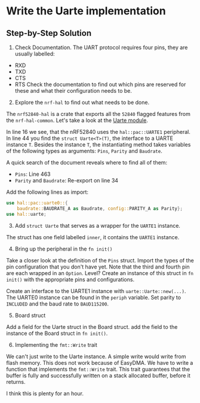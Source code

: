# Write the Uarte implementation
## Step-by-Step Solution
1. Check Documentation.
   The UART protocol requires four pins, they are usually labelled:
* RXD
* TXD
* CTS
* RTS
  Check the documentation to find out which pins are reserved for these and what their configuration needs to be.  
2. Explore the `nrf-hal` to find out what needs to be done. 


The `nrf52840-hal` is a crate that exports all the `52840` flagged features from the `nrf-hal-common`. Let's take a look at the [Uarte module](https://github.com/nrf-rs/nrf-hal/blob/v0.14.1/nrf-hal-common/src/uarte.rs). 

In line 16 we see, that the nRF52840 uses the `hal::pac::UARTE1` peripheral.
In line 44 you find the `struct Uarte<T>(T)`, the interface to a UARTE instance `T`. Besides the instance `T`, the instantiating method takes variables of the following types as arguments: `Pins`, `Parity` and `Baudrate`.

A quick search of the document reveals where to find all of them:
* `Pins`: Line 463
* `Parity` and `Baudrate`: Re-export on line 34

Add the following lines as import:
```rust
use hal::pac::uarte0::{
    baudrate::BAUDRATE_A as Baudrate, config::PARITY_A as Parity};
use hal::uarte;
```

3.  Add `struct Uarte` that serves as a wrapper for the `UARTE1` instance.

The struct has one field labelled `inner`, it contains the `UARTE1` instance.

4. Bring up the peripheral in the `fn init()`

Take a closer look at the definition of the `Pins` struct. Import the types of the pin configuration that you don't have yet. Note that the third and fourth pin are each wrapped in an `Option`. 
Level?
Create an instance of this struct in `fn init()` with the appropriate pins and configurations.

Create an interface to the UARTE1 instance with `uarte::Uarte::new(...)`. The UARTE0 instance can be found in the `periph` variable. Set parity to `INCLUDED` and the baud rate to `BAUD115200`.


5. Board struct

Add a field for the Uarte struct in the Board struct. 
add the field to the instance of the Board struct in `fn init()`.

6. Implementing the `fmt::Write` trait

We can't just write to the Uarte instance. A simple write would write from flash memory. This does not work because of EasyDMA. We have to write a function that implements the `fmt::Write` trait. This trait guarantees that the buffer is fully and successfully written on a stack allocated buffer, before it returns. 



I think this is plenty for an hour. 